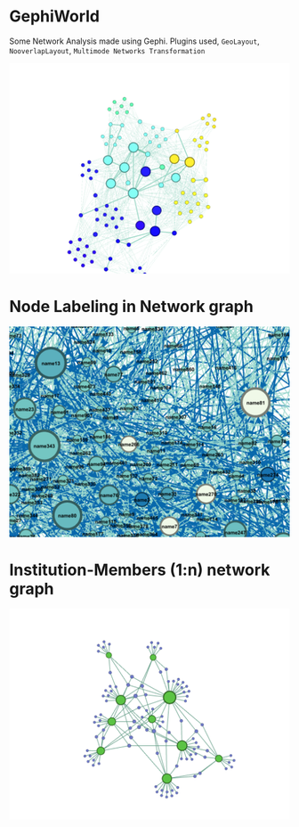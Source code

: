 # GephiWorld
Some Network Analysis made using Gephi. Plugins used, `GeoLayout`, `NooverlapLayout`, `Multimode Networks Transformation`

![](https://github.com/ranjiGT/GephiWorld/blob/main/Gephi-Linkedin-Network-Analysis.png)

# Node Labeling in Network graph
![](https://github.com/ranjiGT/GephiWorld/blob/main/Ranjiraj-lecture1-gephi-img-4.png)

# Institution-Members (1:n) network graph
![](https://github.com/ranjiGT/GephiWorld/blob/main/Ranjiraj-lecture1-gephi-img-13.png)
